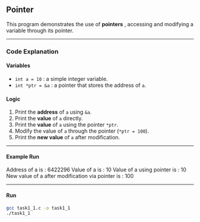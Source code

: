 ## Pointer 

This program demonstrates the use of **pointers** ,   accessing and modifying a variable through its pointer.

---

### Code Explanation

#### Variables
- `int a = 10` : a simple integer variable.  
- `int *ptr = &a` : a pointer that stores the address of `a`.

#### Logic
1. Print the **address** of `a` using `&a`.  
2. Print the **value** of `a` directly.  
3. Print the **value** of `a` using the pointer `*ptr`.  
4. Modify the value of `a` through the pointer (`*ptr = 100`).  
5. Print the **new value** of `a` after modification.

---

#### Example Run
Address of a is : 6422296
Value of a is : 10
Value of a using pointer is : 10
New value of a after modification via pointer is : 100


---

#### Run
```bash
gcc task1_1.c -o task1_1
./task1_1
